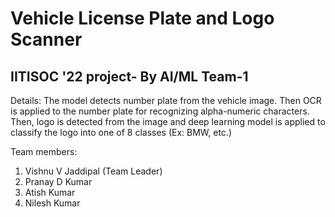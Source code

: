 # Vehicle License Plate and Logo Scanner
## IITISOC '22 project- By AI/ML Team-1

Details: The model detects number plate from the vehicle image. Then OCR is applied to the number plate for recognizing alpha-numeric characters. <br />
Then, logo is detected from the image and deep learning model is applied to classify the logo into one of 8 classes (Ex: BMW, etc.)

Team members:

1) Vishnu V Jaddipal (Team Leader) <br/>
2) Pranay D Kumar <br/>
3) Atish Kumar <br/>
4) Nilesh Kumar <br/>

